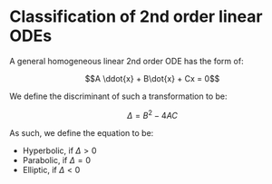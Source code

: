 # Classification of 2nd order linear ODEs
A general homogeneous linear 2nd order ODE has the form of:

$$A \ddot{x} + B\dot{x} + Cx = 0$$

We define the discriminant of such a transformation to be:

$$\Delta =B^{2}-4AC $$

As such, we define the equation to be:

- Hyperbolic, if $\Delta >0$
- Parabolic, if  $\Delta = 0$
- Elliptic, if $\Delta < 0$

